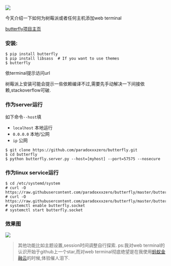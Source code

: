 ![](http://7xqjx7.com1.z0.glb.clouddn.com/image/Screen%20Shot%202016-03-23%20at%2020.47.50.png?imageView2/2/h/600) 

今天介绍一下如何为树莓派或者任何主机添加web terminal 

[butterfly项目主页](https://github.com/paradoxxxzero/butterfly)  

### 安装:
```
$ pip install butterfly
$ pip install libsass  # If you want to use themes
$ butterfly
```
依terminal提示访问url 

树莓派上安装可能会提示一些依赖编译不过,需要先手动解决一下间接依赖,stackoverflow可破.

### 作为server运行
如下命令`--host`填 

- `localhost` 本地运行
- `0.0.0.0` 本地/公网
- `ip` 公网 

```
$ git clone https://github.com/paradoxxxzero/butterfly.git
$ cd butterfly
$ python butterfly.server.py --host=[myhost] --port=57575 --nosecure
``` 

### 作为linux service运行

```
$ cd /etc/systemd/system
# curl -O https://raw.githubusercontent.com/paradoxxxzero/butterfly/master/butterfly.service
# curl -O https://raw.githubusercontent.com/paradoxxxzero/butterfly/master/butterfly.socket
# systemctl enable butterfly.socket
# systemctl start butterfly.socket
``` 

### 效果图 

![](http://7xqjx7.com1.z0.glb.clouddn.com/image/687474703a2f2f70.gif?imageView2/2/h/600)

> 其他功能比如主题设置,session时间调整自行探索. 
> ps:我对web terminal的认识开始于github上一个star,而对web terminal彻底绝望是在我使用[蚂蚁金融云](https://www.cloud.alipay.com)的时候,体验催人泪下.
